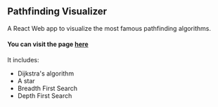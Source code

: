 ## Pathfinding Visualizer

A React Web app to visualize the most famous pathfinding algorithms.<br />
#### You can visit the page [here](https://teomac.github.io/pathfinding-visualizer/)
It includes:
* Dijkstra's algorithm
* A star
* Breadth First Search
* Depth First Search
